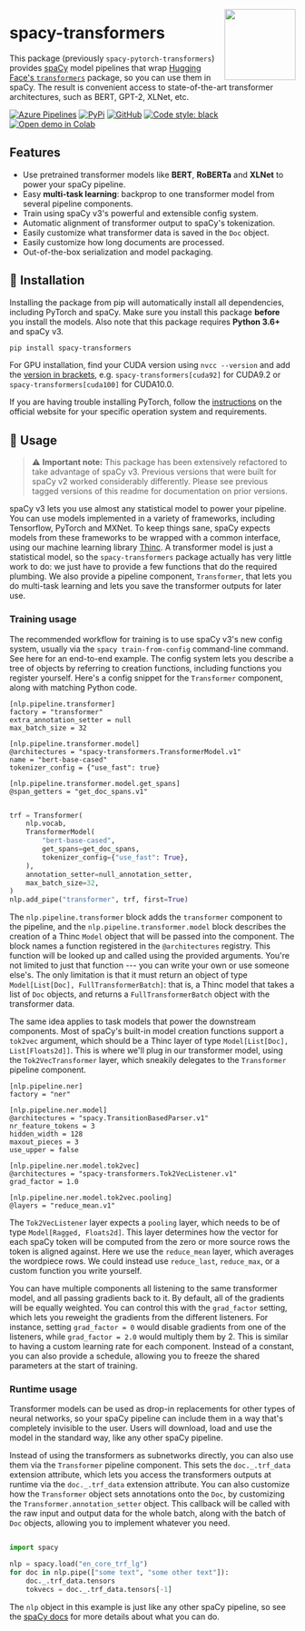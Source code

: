 <a href="https://explosion.ai"><img src="https://explosion.ai/assets/img/logo.svg" width="125" height="125" align="right" /></a>

# spacy-transformers

This package (previously `spacy-pytorch-transformers`) provides
[spaCy](https://github.com/explosion/spaCy) model pipelines that wrap
[Hugging Face's `transformers`](https://github.com/huggingface/transformers)
package, so you can use them in spaCy. The result is convenient access to
state-of-the-art transformer architectures, such as BERT, GPT-2, XLNet, etc.

[![Azure Pipelines](https://img.shields.io/azure-devops/build/explosion-ai/public/11/master.svg?logo=azure-pipelines&style=flat-square)](https://dev.azure.com/explosion-ai/public/_build?definitionId=11)
[![PyPi](https://img.shields.io/pypi/v/spacy-transformers.svg?style=flat-square&logo=pypi&logoColor=white)](https://pypi.python.org/pypi/spacy-transformers)
[![GitHub](https://img.shields.io/github/release/explosion/spacy-transformers/all.svg?style=flat-square&logo=github)](https://github.com/explosion/spacy-transformers/releases)
[![Code style: black](https://img.shields.io/badge/code%20style-black-000000.svg?style=flat-square)](https://github.com/ambv/black)
[![Open demo in Colab](https://colab.research.google.com/assets/colab-badge.svg)](https://colab.research.google.com/github/explosion/spacy-transformers/blob/master/examples/Spacy_Transformers_Demo.ipynb)

## Features

-   Use pretrained transformer models like **BERT**, **RoBERTa** and **XLNet** to
    power your spaCy pipeline.
-   Easy **multi-task learning**: backprop to one transformer model from
    several pipeline components.
-   Train using spaCy v3's powerful and extensible config system.
-   Automatic alignment of transformer output to spaCy's tokenization.
-   Easily customize what transformer data is saved in the `Doc` object.
-   Easily customize how long documents are processed.
-   Out-of-the-box serialization and model packaging.

## 🚀 Installation

Installing the package from pip will automatically install all dependencies,
including PyTorch and spaCy. Make sure you install this package **before** you
install the models. Also note that this package requires **Python 3.6+** and
spaCy v3.

```bash
pip install spacy-transformers
```

For GPU installation, find your CUDA version using `nvcc --version` and add the
[version in brackets](https://spacy.io/usage/#gpu), e.g.
`spacy-transformers[cuda92]` for CUDA9.2 or `spacy-transformers[cuda100]` for
CUDA10.0.

If you are having trouble installing PyTorch, follow the 
[instructions](https://pytorch.org/get-started/locally/) on the official website 
for your specific operation system and requirements.

## 📖 Usage

> ⚠️ **Important note:** This package has been extensively refactored to take
> advantage of spaCy v3. Previous versions that were built for spaCy v2 worked
> considerably differently. Please see previous tagged versions of this readme
> for documentation on prior versions.

spaCy v3 lets you use almost any statistical model to power your pipeline. You
can use models implemented in a variety of frameworks, including Tensorflow,
PyTorch and MXNet. To keep things sane, spaCy expects models from these
frameworks to be wrapped with a common interface, using our machine learning
library [Thinc](https://thinc.ai). A transformer model is just a statistical
model, so the `spacy-transformers` package actually has very little work to do:
we just have to provide a few functions that do the required plumbing. We also
provide a pipeline component, `Transformer`, that lets you do multi-task
learning and lets you save the transformer outputs for later use.

### Training usage

The recommended workflow for training is to use spaCy v3's new config system,
usually via the `spacy train-from-config` command-line command. See here for an
end-to-end example. The config system lets you describe a tree of objects by
referring to creation functions, including functions you register yourself.
Here's a config snippet for the `Transformer` component, along with matching
Python code.

```
[nlp.pipeline.transformer]
factory = "transformer"
extra_annotation_setter = null
max_batch_size = 32

[nlp.pipeline.transformer.model]
@architectures = "spacy-transformers.TransformerModel.v1"
name = "bert-base-cased"
tokenizer_config = {"use_fast": true}

[nlp.pipeline.transformer.model.get_spans]
@span_getters = "get_doc_spans.v1"
```

```python

trf = Transformer(
    nlp.vocab,
    TransformerModel(
        "bert-base-cased",
        get_spans=get_doc_spans,
        tokenizer_config={"use_fast": True},
    ),
    annotation_setter=null_annotation_setter,
    max_batch_size=32,
)
nlp.add_pipe("transformer", trf, first=True)
```

The `nlp.pipeline.transformer` block adds the `transformer` component to the
pipeline, and the `nlp.pipeline.transformer.model` block describes the creation
of a Thinc `Model` object that will be passed into the component. The block
names a function registered in the `@architectures` registry. This function
will be looked up and called using the provided arguments. You're not limited
to just that function --- you can write your own or use someone else's. The
only limitation is that it must return an object of type `Model[List[Doc],
FullTransformerBatch]`: that is, a Thinc model that takes a list of `Doc`
objects, and returns a `FullTransformerBatch` object with the transformer data.

The same idea applies to task models that power the downstream components.
Most of spaCy's built-in model creation functions support a `tok2vec` argument,
which should be a Thinc layer of type `Model[List[Doc], List[Floats2d]]`. This
is where we'll plug in our transformer model, using the `Tok2VecTransformer`
layer, which sneakily delegates to the `Transformer` pipeline component.

```
[nlp.pipeline.ner]
factory = "ner"

[nlp.pipeline.ner.model]
@architectures = "spacy.TransitionBasedParser.v1"
nr_feature_tokens = 3
hidden_width = 128
maxout_pieces = 3
use_upper = false

[nlp.pipeline.ner.model.tok2vec]
@architectures = "spacy-transformers.Tok2VecListener.v1"
grad_factor = 1.0

[nlp.pipeline.ner.model.tok2vec.pooling]
@layers = "reduce_mean.v1"
```

The `Tok2VecListener` layer expects a `pooling` layer, which needs
to be of type `Model[Ragged, Floats2d]`. This layer determines how the vector
for each spaCy token will be computed from the zero or more source rows the
token is aligned against. Here we use the `reduce_mean` layer, which averages
the wordpiece rows. We could instead use `reduce_last`, `reduce_max`, or
a custom function you write yourself.

You can have multiple components all listening to the same transformer model,
and all passing gradients back to it. By default, all of the gradients will
be equally weighted. You can control this with the `grad_factor` setting,
which lets you reweight the gradients from the different listeners. For
instance, setting `grad_factor = 0` would disable gradients from one of the
listeners, while `grad_factor = 2.0` would multiply them by 2. This is similar
to having a custom learning rate for each component. Instead of a constant, you
can also provide a schedule, allowing you to freeze the shared parameters at
the start of training.

### Runtime usage

Transformer models can be used as drop-in replacements for other types of
neural networks, so your spaCy pipeline can include them in a way that's
completely invisible to the user. Users will download, load and use the model
in the standard way, like any other spaCy pipeline.

Instead of using the transformers as subnetworks directly, you can also use them
via the `Transformer` pipeline component. This sets the `doc._.trf_data` extension
attribute, which lets you access the transformers outputs at runtime via the
`doc._.trf_data` extension attribute. You can also customize how the
`Transformer` object sets annotations onto the `Doc`, by customizing the 
`Transformer.annotation_setter` object. This callback will be called with the
raw input and output data for the whole batch, along with the batch of `Doc`
objects, allowing you to implement whatever you need.

```python

import spacy

nlp = spacy.load("en_core_trf_lg")
for doc in nlp.pipe(["some text", "some other text"]):
    doc._.trf_data.tensors
    tokvecs = doc._.trf_data.tensors[-1]
```

The `nlp` object in this example is just like any other spaCy pipeline, so
see the [spaCy docs](https://spacy.io/usage/processing-pipelines) for more details 
about what you can do.
